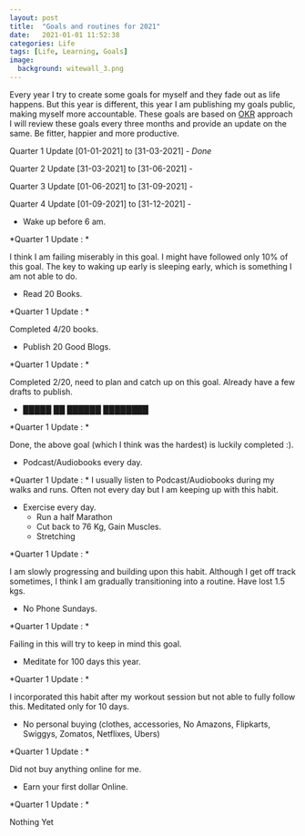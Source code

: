 ```yaml
---
layout: post
title:  "Goals and routines for 2021"
date:   2021-01-01 11:52:38
categories: Life
tags: [Life, Learning, Goals]
image:
  background: witewall_3.png
---
```


Every year I try to create some goals for myself and they fade out as life happens. But this year is different, this year I am publishing my goals public, making myself more accountable. These goals are based on [OKR](https://rework.withgoogle.com/guides/set-goals-with-okrs/steps/introduction/) approach I will review these goals every three months and provide an update on the same. Be fitter, happier and more productive.

Quarter 1 Update [01-01-2021] to [31-03-2021] - _Done_

Quarter 2 Update [31-03-2021] to [31-06-2021] -

Quarter 3 Update [01-06-2021] to [31-09-2021] -

Quarter 4 Update [01-09-2021] to [31-12-2021] -


- Wake up before 6 am.

*Quarter 1 Update : *

I think I am failing miserably in this goal. I might have followed only 10% of this goal. The key to waking up early is sleeping early, which is something I am not able to do.

- Read 20 Books.

*Quarter 1 Update : *

Completed 4/20 books.

- Publish 20 Good Blogs.

*Quarter 1 Update : *

Completed 2/20, need to plan and catch up on this goal. Already have a few drafts to publish.

- █████ ██ ██████ ████████

*Quarter 1 Update : *

Done, the above goal (which I think was the hardest) is luckily completed :).

- Podcast/Audiobooks every day.

*Quarter 1 Update : *
 I usually listen to Podcast/Audiobooks during my walks and runs. Often not every day but I am keeping up with this habit.

- Exercise every day.
  - Run a half Marathon
  - Cut back to 76 Kg, Gain Muscles.
  -  Stretching

*Quarter 1 Update : *

I am slowly progressing and building upon this habit. Although I get off track sometimes, I think I am gradually transitioning into a routine. Have lost 1.5 kgs.

- No Phone Sundays.

*Quarter 1 Update : *

Failing in this will try to keep in mind this goal.

- Meditate for 100 days this year.

*Quarter 1 Update : *

I incorporated this habit after my workout session but not able to fully follow this. Meditated only for 10 days.

- No personal buying (clothes, accessories, No Amazons, Flipkarts, Swiggys, Zomatos, Netflixes, Ubers)

*Quarter 1 Update : *

Did not buy anything online for me.

- Earn your first dollar Online.

*Quarter 1 Update : *

Nothing Yet
